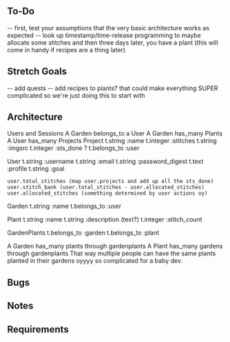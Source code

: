 ## To-Do
-- first, test your assumptions that the very basic architecture works as expected
-- look up timestamp/time-release programming to maybe allocate some stitches and then three days later, you have a plant (this will come in handy if recipes are a thing later)

## Stretch Goals 
-- add quests
-- add recipes to plants? that could make everything SUPER complicated so we're just doing this to start with

## Architecture
Users and Sessions
A Garden belongs_to a User
A Garden has_many Plants
A User has_many Projects
Project 
    t.string :name 
    t.integer :stitches 
    t.string :imgsrc 
    t.integer :sts_done ?
    t.belongs_to :user 

User
    t.string :username 
    t.string :email 
    t.string :password_digest 
    t.text :profile
    t.string :goal 
    
    user.total_stitches (map user.projects and add up all the sts_done)
    user.stitch_bank (user.total_stitches - user.allocated_stitches)
    user.allocated_stitches (something determined by user actions oy)

Garden
    t.string :name
    t.belongs_to :user 

Plant 
    t.string :name 
    t.string :description (text?)
    t.integer :stitch_count 

GardenPlants 
    t.belongs_to :garden
    t.belongs_to :plant 

A Garden has_many plants through gardenplants 
A Plant has_many gardens through gardenplants 
That way multiple people can have the same plants planted in their gardens oyyyy so complicated for a baby dev. 

## Bugs 

## Notes 

## Requirements